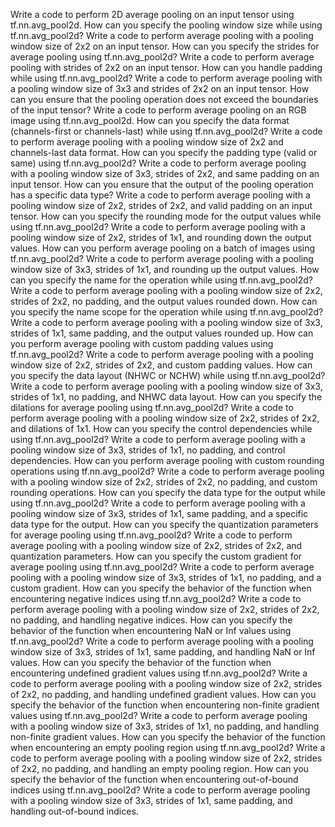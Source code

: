 Write a code to perform 2D average pooling on an input tensor using tf.nn.avg_pool2d.
How can you specify the pooling window size while using tf.nn.avg_pool2d?
Write a code to perform average pooling with a pooling window size of 2x2 on an input tensor.
How can you specify the strides for average pooling using tf.nn.avg_pool2d?
Write a code to perform average pooling with strides of 2x2 on an input tensor.
How can you handle padding while using tf.nn.avg_pool2d?
Write a code to perform average pooling with a pooling window size of 3x3 and strides of 2x2 on an input tensor.
How can you ensure that the pooling operation does not exceed the boundaries of the input tensor?
Write a code to perform average pooling on an RGB image using tf.nn.avg_pool2d.
How can you specify the data format (channels-first or channels-last) while using tf.nn.avg_pool2d?
Write a code to perform average pooling with a pooling window size of 2x2 and channels-last data format.
How can you specify the padding type (valid or same) using tf.nn.avg_pool2d?
Write a code to perform average pooling with a pooling window size of 3x3, strides of 2x2, and same padding on an input tensor.
How can you ensure that the output of the pooling operation has a specific data type?
Write a code to perform average pooling with a pooling window size of 2x2, strides of 2x2, and valid padding on an input tensor.
How can you specify the rounding mode for the output values while using tf.nn.avg_pool2d?
Write a code to perform average pooling with a pooling window size of 2x2, strides of 1x1, and rounding down the output values.
How can you perform average pooling on a batch of images using tf.nn.avg_pool2d?
Write a code to perform average pooling with a pooling window size of 3x3, strides of 1x1, and rounding up the output values.
How can you specify the name for the operation while using tf.nn.avg_pool2d?
Write a code to perform average pooling with a pooling window size of 2x2, strides of 2x2, no padding, and the output values rounded down.
How can you specify the name scope for the operation while using tf.nn.avg_pool2d?
Write a code to perform average pooling with a pooling window size of 3x3, strides of 1x1, same padding, and the output values rounded up.
How can you perform average pooling with custom padding values using tf.nn.avg_pool2d?
Write a code to perform average pooling with a pooling window size of 2x2, strides of 2x2, and custom padding values.
How can you specify the data layout (NHWC or NCHW) while using tf.nn.avg_pool2d?
Write a code to perform average pooling with a pooling window size of 3x3, strides of 1x1, no padding, and NHWC data layout.
How can you specify the dilations for average pooling using tf.nn.avg_pool2d?
Write a code to perform average pooling with a pooling window size of 2x2, strides of 2x2, and dilations of 1x1.
How can you specify the control dependencies while using tf.nn.avg_pool2d?
Write a code to perform average pooling with a pooling window size of 3x3, strides of 1x1, no padding, and control dependencies.
How can you perform average pooling with custom rounding operations using tf.nn.avg_pool2d?
Write a code to perform average pooling with a pooling window size of 2x2, strides of 2x2, no padding, and custom rounding operations.
How can you specify the data type for the output while using tf.nn.avg_pool2d?
Write a code to perform average pooling with a pooling window size of 3x3, strides of 1x1, same padding, and a specific data type for the output.
How can you specify the quantization parameters for average pooling using tf.nn.avg_pool2d?
Write a code to perform average pooling with a pooling window size of 2x2, strides of 2x2, and quantization parameters.
How can you specify the custom gradient for average pooling using tf.nn.avg_pool2d?
Write a code to perform average pooling with a pooling window size of 3x3, strides of 1x1, no padding, and a custom gradient.
How can you specify the behavior of the function when encountering negative indices using tf.nn.avg_pool2d?
Write a code to perform average pooling with a pooling window size of 2x2, strides of 2x2, no padding, and handling negative indices.
How can you specify the behavior of the function when encountering NaN or Inf values using tf.nn.avg_pool2d?
Write a code to perform average pooling with a pooling window size of 3x3, strides of 1x1, same padding, and handling NaN or Inf values.
How can you specify the behavior of the function when encountering undefined gradient values using tf.nn.avg_pool2d?
Write a code to perform average pooling with a pooling window size of 2x2, strides of 2x2, no padding, and handling undefined gradient values.
How can you specify the behavior of the function when encountering non-finite gradient values using tf.nn.avg_pool2d?
Write a code to perform average pooling with a pooling window size of 3x3, strides of 1x1, no padding, and handling non-finite gradient values.
How can you specify the behavior of the function when encountering an empty pooling region using tf.nn.avg_pool2d?
Write a code to perform average pooling with a pooling window size of 2x2, strides of 2x2, no padding, and handling an empty pooling region.
How can you specify the behavior of the function when encountering out-of-bound indices using tf.nn.avg_pool2d?
Write a code to perform average pooling with a pooling window size of 3x3, strides of 1x1, same padding, and handling out-of-bound indices.